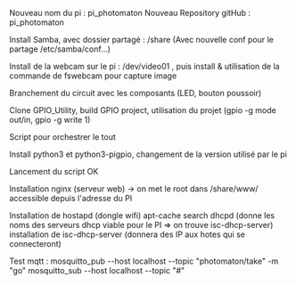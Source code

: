 Nouveau nom du pi : pi_photomaton
Nouveau Repository gitHub : pi_photomaton

Install Samba, avec dossier partagé : /share (Avec nouvelle conf pour le partage /etc/samba/conf...)

Install de la webcam sur le pi : /dev/video01 , puis install & utilisation de la commande de fswebcam pour capture image

Branchement du circuit avec les composants (LED, bouton poussoir)

Clone GPIO_Utility, build GPIO project, utilisation du projet (gpio -g mode out/in, gpio -g write 1)

Script pour orchestrer le tout

Install python3 et python3-pigpio, changement de la version utilisé par le pi

Lancement du script OK

Installation nginx (serveur web) -> on met le root dans /share/www/
accessible depuis l'adresse du PI

Installation de hostapd (dongle wifi)
apt-cache search dhcpd (donne les noms des serveurs dhcp viable pour le PI => on trouve isc-dhcp-server)
installation de isc-dhcp-server (donnera des IP aux hotes qui se connecteront)


Test mqtt
:
mosquitto_pub --host localhost --topic "photomaton/take" -m "go"
mosquitto_sub --host localhost --topic "#"
